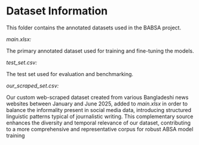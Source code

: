 # Dataset Information

This folder contains the annotated datasets used in the BABSA project.


*main.xlsx:*

The primary annotated dataset used for training and fine-tuning the models.


*test_set.csv:*

The test set used for evaluation and benchmarking.


*our_scraped_set.csv:*

Our custom web-scraped dataset created from various Bangladeshi news websites between January and June 2025, added to *main.xlsx* in order to balance the informality present in social media data, introducing structured linguistic patterns typical of journalistic writing. This complementary source enhances the diversity and temporal relevance of our dataset, contributing to a more comprehensive and representative corpus for robust ABSA model training





